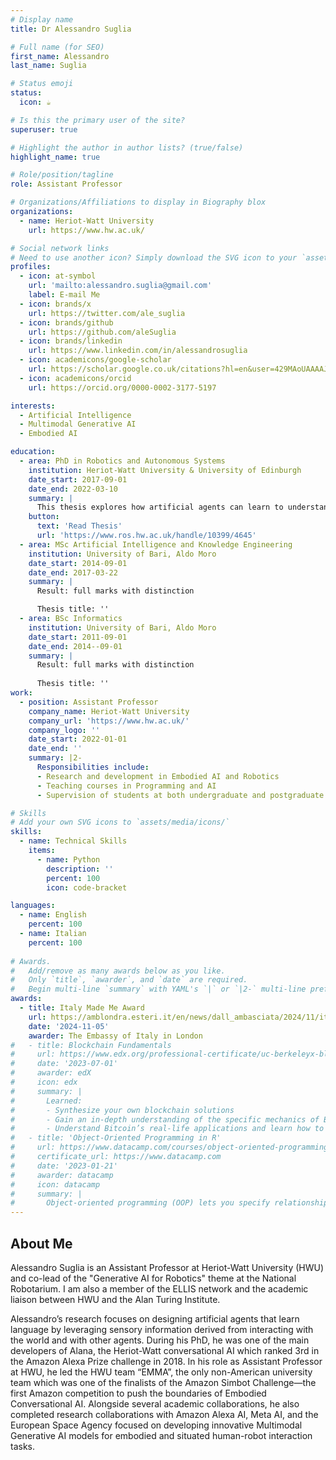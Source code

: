```yaml
---
# Display name
title: Dr Alessandro Suglia 

# Full name (for SEO)
first_name: Alessandro
last_name: Suglia

# Status emoji
status:
  icon: ☕️

# Is this the primary user of the site?
superuser: true

# Highlight the author in author lists? (true/false)
highlight_name: true

# Role/position/tagline
role: Assistant Professor

# Organizations/Affiliations to display in Biography blox
organizations:
  - name: Heriot-Watt University
    url: https://www.hw.ac.uk/

# Social network links
# Need to use another icon? Simply download the SVG icon to your `assets/media/icons/` folder.
profiles:
  - icon: at-symbol
    url: 'mailto:alessandro.suglia@gmail.com'
    label: E-mail Me
  - icon: brands/x
    url: https://twitter.com/ale_suglia
  - icon: brands/github
    url: https://github.com/aleSuglia
  - icon: brands/linkedin
    url: https://www.linkedin.com/in/alessandrosuglia
  - icon: academicons/google-scholar
    url: https://scholar.google.co.uk/citations?hl=en&user=429MAoUAAAAJ
  - icon: academicons/orcid
    url: https://orcid.org/0000-0002-3177-5197

interests:
  - Artificial Intelligence
  - Multimodal Generative AI
  - Embodied AI

education:
  - area: PhD in Robotics and Autonomous Systems 
    institution: Heriot-Watt University & University of Edinburgh
    date_start: 2017-09-01
    date_end: 2022-03-10
    summary: |
      This thesis explores how artificial agents can learn to understand and use natural language in a grounded, embodied way, similar to humans.
    button:
      text: 'Read Thesis'
      url: 'https://www.ros.hw.ac.uk/handle/10399/4645'
  - area: MSc Artificial Intelligence and Knowledge Engineering
    institution: University of Bari, Aldo Moro
    date_start: 2014-09-01
    date_end: 2017-03-22
    summary: |
      Result: full marks with distinction

      Thesis title: ''
  - area: BSc Informatics
    institution: University of Bari, Aldo Moro
    date_start: 2011-09-01
    date_end: 2014--09-01
    summary: |
      Result: full marks with distinction
      
      Thesis title: ''
work:
  - position: Assistant Professor
    company_name: Heriot-Watt University
    company_url: 'https://www.hw.ac.uk/'
    company_logo: ''
    date_start: 2022-01-01
    date_end: ''
    summary: |2-
      Responsibilities include:
      - Research and development in Embodied AI and Robotics
      - Teaching courses in Programming and AI
      - Supervision of students at both undergraduate and postgraduate level (including PhDs)

# Skills
# Add your own SVG icons to `assets/media/icons/`
skills:
  - name: Technical Skills
    items:
      - name: Python
        description: ''
        percent: 100
        icon: code-bracket

languages:
  - name: English
    percent: 100
  - name: Italian
    percent: 100
  
# Awards.
#   Add/remove as many awards below as you like.
#   Only `title`, `awarder`, and `date` are required.
#   Begin multi-line `summary` with YAML's `|` or `|2-` multi-line prefix and indent 2 spaces below.
awards:
  - title: Italy Made Me Award
    url: https://amblondra.esteri.it/en/news/dall_ambasciata/2024/11/italy-made-me-2024-winners/
    date: '2024-11-05'
    awarder: The Embassy of Italy in London
#   - title: Blockchain Fundamentals
#     url: https://www.edx.org/professional-certificate/uc-berkeleyx-blockchain-fundamentals
#     date: '2023-07-01'
#     awarder: edX
#     icon: edx
#     summary: |
#       Learned:
#       - Synthesize your own blockchain solutions
#       - Gain an in-depth understanding of the specific mechanics of Bitcoin
#       - Understand Bitcoin’s real-life applications and learn how to attack and destroy Bitcoin, Ethereum, smart contracts and Dapps, and alternatives to Bitcoin’s Proof-of-Work consensus algorithm
#   - title: 'Object-Oriented Programming in R'
#     url: https://www.datacamp.com/courses/object-oriented-programming-with-s3-and-r6-in-r
#     certificate_url: https://www.datacamp.com
#     date: '2023-01-21'
#     awarder: datacamp
#     icon: datacamp
#     summary: |
#       Object-oriented programming (OOP) lets you specify relationships between functions and the objects that they can act on, helping you manage complexity in your code. This is an intermediate level course, providing an introduction to OOP, using the S3 and R6 systems. S3 is a great day-to-day R programming tool that simplifies some of the functions that you write. R6 is especially useful for industry-specific analyses, working with web APIs, and building GUIs.
---
```


## About Me

Alessandro Suglia is an Assistant Professor at Heriot-Watt University (HWU) and co-lead of the "Generative AI for Robotics" theme at the National Robotarium. I am also a member of the ELLIS network and the academic liaison between HWU and the Alan Turing Institute.

Alessandro’s research focuses on designing artificial agents that learn language by leveraging sensory information derived from interacting with the world and with other agents. During his PhD, he was one of the main developers of Alana, the Heriot-Watt conversational AI which ranked 3rd in the Amazon Alexa Prize challenge in 2018. In his role as Assistant Professor at HWU, he led the HWU team “EMMA”, the only non-American university team which was one of the finalists of the Amazon Simbot Challenge—the first Amazon competition to push the boundaries of Embodied Conversational AI. Alongside several academic collaborations, he also completed research collaborations with Amazon Alexa AI, Meta AI, and the European Space Agency focused on developing innovative Multimodal Generative AI models for embodied and situated human-robot interaction tasks.
